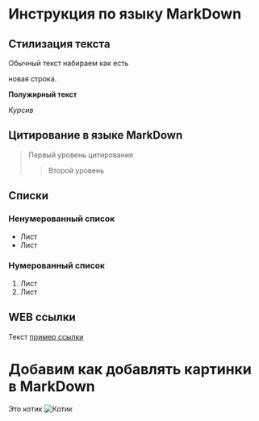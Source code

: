 # Инструкция по языку MarkDown

## Стилизация текста

Обычный текст набираем как есть

новая строка.

**Полужирный текст**

*Курсив*

## Цитирование в языке MarkDown
> Первый уровень цитирования
>> Второй уровень

## Списки
### Ненумерованный список
* Лист
* Лист

### Нумерованный список
1. Лист
2. Лист

## WEB ссылки
Текст [пример ссылки](http.example.com "Всплывающая подсказка") 

# Добавим как добавлять картинки в MarkDown
Это котик 
![Котик](1.jpg)